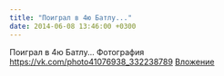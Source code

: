 ```yaml
---
title: "Поиграл в 4ю Батлу..."
date: 2014-06-08 13:46:00 +0300
---
```


Поиграл в 4ю Батлу...
Фотография
<a class="vk-attach" href="https://vk.com/photo41076938_332238789">https://vk.com/photo41076938_332238789</a>
<a class="vk-attach" href="https://vk.com/photo41076938_332238789">Вложение</a>
